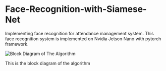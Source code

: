 # Face-Recognition-with-Siamese-Net

Implementing face recognition for attendance management system.
This face recognition system is implemented on Nvidia Jetson Nano with pytorch framework.

![Block Diagram of The Algorithm](https://github.com/ferdinandyapin/Face-Recognition-with-Siamese-Net/blob/main/image.jpg?raw=true)

This is the block diagram of the algorithm


